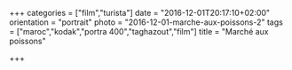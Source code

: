 +++
categories = ["film","turista"]
date = "2016-12-01T20:17:10+02:00"
orientation = "portrait"
photo = "2016-12-01-marche-aux-poissons-2"
tags = ["maroc","kodak","portra 400","taghazout","film"]
title = "Marché aux poissons"

+++

